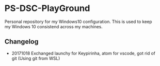# PS-DSC-PlayGround
Personal repository for my Windows10 configuration. This is used to keep my Windows 10 consistend across my machines. 

## Changelog
* 20171018 Exchanged launchy for Keypirinha, atom for vscode, got rid of git (Using git from WSL)